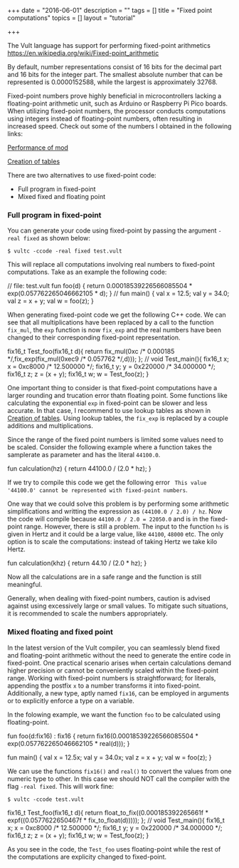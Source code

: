 +++
date = "2016-06-01"
description = ""
tags = []
title = "Fixed point computations"
topics = []
layout = "tutorial"

+++

The Vult language has support for performing fixed-point arithmetics https://en.wikipedia.org/wiki/Fixed-point_arithmetic

By default, number representations consist of 16 bits for the decimal part and 16 bits for the integer part. The smallest absolute number that can be represented is 0.0000152588, while the largest is approximately 32768.

Fixed-point numbers prove highly beneficial in microcontrollers lacking a floating-point arithmetic unit, such as Arduino or Raspberry Pi Pico boards. When utilizing fixed-point numbers, the processor conducts computations using integers instead of floating-point numbers, often resulting in increased speed. Check out some of the numbers I obtained in the following links:

[Performance of mod](https://vult-dsp.github.io/vult/blog/performance-mod/)

[Creation of tables](https://vult-dsp.github.io/vult/blog/tables/)

There are two alternatives to use fixed-point code:

- Full program in fixed-point
- Mixed fixed and floating point

### Full program in fixed-point

You can generate your code using fixed-point by passing the argument `-real fixed` as shown below:

```
$ vultc -ccode -real fixed test.vult
```

This will replace all computations involving real numbers to fixed-point computations. Take as an example the following code:

<div class="vult_code" id="example1">// file: test.vult
fun foo(d) {
   return 0.00018539226566085504 * exp(0.057762265046662105 * d);
}
//
fun main() {
    val x = 12.5;
    val y = 34.0;
    val z = x + y;
    val w = foo(z);
}
</div>

When generating fixed-point code we get the following C++ code. We can see that all multiplications have been replaced by a call to the function `fix_mul`, the `exp` function is now `fix_exp` and the real numbers have been changed to their corresponding fixed-point representation.

<div class="c_code" id="example2">fix16_t Test_foo(fix16_t d){
   return fix_mul(0xc /* 0.000185 */,fix_exp(fix_mul(0xec9 /* 0.057762 */,d)));
};
//
void Test_main(){
   fix16_t x;
   x = 0xc8000 /* 12.500000 */;
   fix16_t y;
   y = 0x220000 /* 34.000000 */;
   fix16_t z;
   z = (x + y);
   fix16_t w;
   w = Test_foo(z);
}
</div>

One important thing to consider is that fixed-point computations have a larger rounding and trucation error thatn floating point. Some functions like calculating the exponential `exp` in fixed-point can be slower and less accurate. In that case, I recommend to use lookup tables as shown in [Creation of tables](https://vult-dsp.github.io/vult/blog/tables/). Using lookup tables, the `fix_exp` is replaced by a couple additions and multiplications.

Since the range of the fixed point numbers is limited some values need to be scaled. Consider the following example where a function takes the samplerate as parameter and has the literal `44100.0`.

<div class="vult_code" id="example3">fun calculation(hz) {
    return 44100.0 / (2.0 * hz);
}
</div>

If we try to compile this code we get the following error ` This value '44100.0' cannot be represented with fixed-point numbers`.

One way that we could solve this problem is by performing some arithmetic simplifications and writting the expression as `(44100.0 / 2.0) / hz`. Now the code will compile because `44100.0 / 2.0 = 22050.0` and is in the fixed-point range. However, there is still a problem. The input to the function `hs` is given in Hertz and it could be a large value, like `44100`, `48000` etc. The only option is to scale the computations: instead of taking Hertz we take kilo Hertz.


<div class="vult_code" id="example4">fun calculation(khz) {
    return 44.10 / (2.0 * hz);
}
</div>

Now all the calculations are in a safe range and the function is still meaningful.

Generally, when dealing with fixed-point numbers, caution is advised against using excessively large or small values. To mitigate such situations, it is recommended to scale the numbers appropriately.

### Mixed floating and fixed point

In the latest version of the Vult compiler, you can seamlessly blend fixed and floating-point arithmetic without the need to generate the entire code in fixed-point. One practical scenario arises when certain calculations demand higher precision or cannot be conveniently scaled within the fixed-point range. Working with fixed-point numbers is straightforward; for literals, appending the postfix `x` to a number transforms it into fixed-point. Additionally, a new type, aptly named `fix16`, can be employed in arguments or to explicitly enforce a type on a variable.

In the folowing example, we want the function `foo` to be calculated using floating-point.


<div class="vult_code" id="example5">
fun foo(d:fix16) : fix16 {
   return fix16(0.00018539226566085504 * exp(0.057762265046662105 * real(d)));
}

fun main() {
    val x = 12.5x;
    val y = 34.0x;
    val z = x + y;
    val w = foo(z);
}
</div>

We can use the functions `fix16()` and `real()` to convert the values from one numeric type to other. In this case we should NOT call the compiler with the flag `-real fixed`. This will work fine:

```
$ vultc -ccode test.vult
```

<div class="c_code" id="example6">fix16_t Test_foo(fix16_t d){
   return float_to_fix((0.000185392265661f * expf((0.0577622650467f * fix_to_float(d)))));
};
//
void Test_main(){
   fix16_t x;
   x = 0xc8000 /* 12.500000 */;
   fix16_t y;
   y = 0x220000 /* 34.000000 */;
   fix16_t z;
   z = (x + y);
   fix16_t w;
   w = Test_foo(z);
}
</div>

As you see in the code, the `Test_foo` uses floating-point while the rest of the computations are explicity changed to fixed-point.

<script type="text/javascript" src="../../javascripts/external/ace/ace.js"></script>
<script type="text/javascript" src="../../javascripts/main.js"></script>